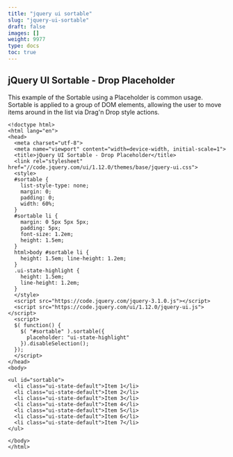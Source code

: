 ```yaml
---
title: "jquery ui sortable"
slug: "jquery-ui-sortable"
draft: false
images: []
weight: 9977
type: docs
toc: true
---
```


## jQuery UI Sortable - Drop Placeholder
This example of the Sortable using a Placeholder is common usage. Sortable is applied to a group of DOM elements, allowing the user to move items around in the list via Drag'n Drop style actions.

    <!doctype html>
    <html lang="en">
    <head>
      <meta charset="utf-8">
      <meta name="viewport" content="width=device-width, initial-scale=1">
      <title>jQuery UI Sortable - Drop Placeholder</title>
      <link rel="stylesheet" href="//code.jquery.com/ui/1.12.0/themes/base/jquery-ui.css">
      <style>
      #sortable {
        list-style-type: none;
        margin: 0;
        padding: 0;
        width: 60%;
      }
      #sortable li {
        margin: 0 5px 5px 5px;
        padding: 5px;
        font-size: 1.2em;
        height: 1.5em;
      }
      html>body #sortable li {
        height: 1.5em; line-height: 1.2em;
      }
      .ui-state-highlight {
        height: 1.5em;
        line-height: 1.2em;
      }
      </style>
      <script src="https://code.jquery.com/jquery-3.1.0.js"></script>
      <script src="https://code.jquery.com/ui/1.12.0/jquery-ui.js"></script>
      <script>
      $( function() {
        $( "#sortable" ).sortable({
          placeholder: "ui-state-highlight"
        }).disableSelection();
      });
      </script>
    </head>
    <body>
     
    <ul id="sortable">
      <li class="ui-state-default">Item 1</li>
      <li class="ui-state-default">Item 2</li>
      <li class="ui-state-default">Item 3</li>
      <li class="ui-state-default">Item 4</li>
      <li class="ui-state-default">Item 5</li>
      <li class="ui-state-default">Item 6</li>
      <li class="ui-state-default">Item 7</li>
    </ul>
     
    </body>
    </html>

